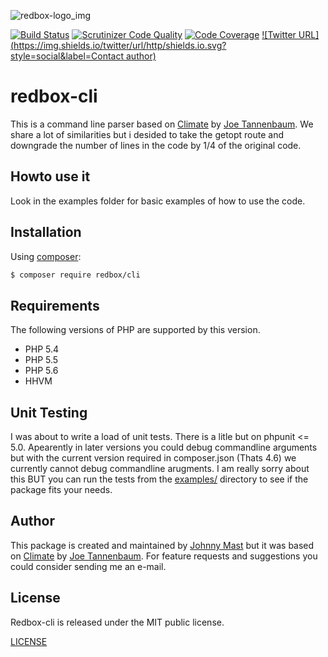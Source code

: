 ![redbox-logo_img](https://cloud.githubusercontent.com/assets/121194/12361629/934d37e4-bbbf-11e5-8fc7-704383de34eb.png)


[![Build Status](https://travis-ci.org/johnnymast/redbox-cli.svg)](https://travis-ci.org/johnnymast/redbox-cli) 
[![Scrutinizer Code Quality](https://scrutinizer-ci.com/g/johnnymast/redbox-cli/badges/quality-score.png?b=master)](https://scrutinizer-ci.com/g/johnnymast/redbox-cli/?branch=master)
[![Code Coverage](https://scrutinizer-ci.com/g/johnnymast/redbox-cli/badges/coverage.png?b=master)](https://scrutinizer-ci.com/g/johnnymast/redbox-cli/?branch=master)
[![Twitter URL](https://img.shields.io/twitter/url/http/shields.io.svg?style=social&label=Contact author)](https://twitter.com/intent/tweet?text=@mastjohnny)

# redbox-cli
This is a command line parser based on [Climate](https://github.com/thephpleague/climate)  by [Joe Tannenbaum](https://github.com/joetannenbaum). We share a lot of similarities but i desided to take the getopt route and downgrade the number of lines in the code by 1/4 of the original code.


## Howto use it
Look in the examples folder for basic examples of how to use the code.

## Installation

Using [composer](https://packagist.org/packages/redbox/cli):

```bash
$ composer require redbox/cli
```
## Requirements

The following versions of PHP are supported by this version.

+ PHP 5.4
+ PHP 5.5
+ PHP 5.6
+ HHVM

## Unit Testing

I was about to write a load of unit tests. There is a litle but on phpunit <= 5.0. Apearently in later versions you could debug commandline arguments but with the current version required in composer.json (Thats 4.6) we currently cannot debug commandline arugments.
I am really sorry about this BUT you can run the tests from the [examples/](https://github.com/johnnymast/redbox-cli/tree/master/examples) directory to see if the package fits your needs.

  
  
## Author

This package is created and maintained by [Johnny Mast](https://github.com/johnnymast) but it was based on [Climate](https://github.com/thephpleague/climate)  by [Joe Tannenbaum](https://github.com/joetannenbaum). For feature requests and suggestions
you could consider sending me an e-mail.

## License

Redbox-cli is released under the MIT public license.

[LICENSE](LICENSE.md)
 
  